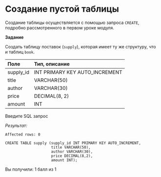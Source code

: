 # Создание пустой таблицы

Создание таблицы осуществляется с помощью запроса `CREATE`, подробно рассмотренного в первом уроке модуля.

**Задание**

Создать таблицу поставок (`supply`), которая имеет ту же структуру, что и таблиц `book`.

| **Поле**  | **Тип, описание**              |
|:----------|:-------------------------------|
| supply_id | INT PRIMARY KEY AUTO_INCREMENT |
| title     | VARCHAR(50)                    |
| author    | VARCHAR(30)                    |
| price     | DECIMAL(8, 2)                  |
| amount    | INT                            |

Введите SQL запрос

*Результат:*

```mysql
Affected rows: 0
```

```mysql
CREATE TABLE supply (supply_id INT PRIMARY KEY AUTO_INCREMENT,
                     title VARCHAR(50),
                     author VARCHAR(30),
                     price DECIMAL(8,2),
                     amount INT);
```

Вы получили: 1 балл из 1
